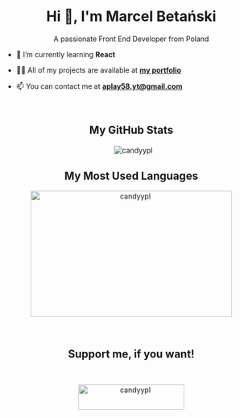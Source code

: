 <h1 align="center">Hi 👋, I'm Marcel Betański</h1>
<p align="center">A passionate Front End Developer from Poland</p>

- 🌱 I’m currently learning **React**

- 👨‍💻 All of my projects are available at [**my portfolio**](candyypl.github.io)

- 📫 You can contact me at **aplay58.yt@gmail.com**

<br>

<h2 align="center">My GitHub Stats</h2>

<p align="center">
  &nbsp;
  <img align="center" src="https://github-readme-stats.vercel.app/api?username=candyypl&show_icons=true&theme=ayu-mirage&locale=en" alt="candyypl" />
</p>

<h2 align="center">My Most Used Languages</h2>

<p align="center">
  <img align="center" src="https://github-readme-stats.vercel.app/api/top-langs?username=candyypl&show_icons=true&theme=ayu-mirage&locale=en&layout=compact" alt="candyypl" width="400" height="250" />
</p>

<br>

<h2 align="center">Support me, if you want!</h2>

<br>

<p align="center">
  <a href="https://www.buymeacoffee.com/candyypl">
    <img align="center" src="https://cdn.buymeacoffee.com/buttons/v2/default-yellow.png" height="50" width="210" alt="candyypl" />
  </a>
</p>
